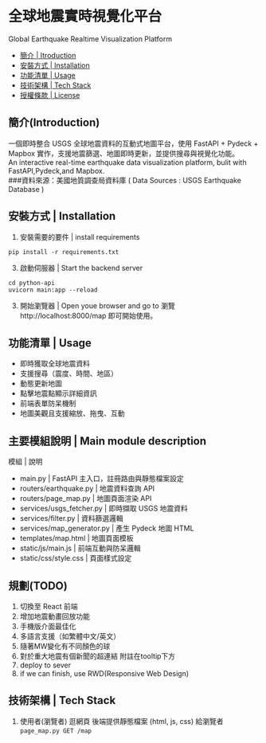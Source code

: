 # 全球地震實時視覺化平台  
Global Earthquake Realtime Visualization Platform

- [簡介 | Itroduction](#專案簡介--introduction)
- [安裝方式 | Installation](#安裝方式--installation)
- [功能清單 | Usage](#功能清單--usage)
- [技術架構 | Tech Stack](#技術架構--techstack)
- [授權條款 | License](#授權條款--license)
  
## 簡介(Introduction)
一個即時整合 USGS 全球地震資料的互動式地圖平台，使用 FastAPI + Pydeck + Mapbox 實作，支援地震篩選、地圖即時更新，並提供搜尋與視覺化功能。  
An interactive real-time earthquake data visualization platform, bulit with FastAPI,Pydeck,and Mapbox.  
###資料來源：美國地質調查局資料庫 ( Data Sources : USGS Earthquake Database )

## 安裝方式 | Installation
1. 安裝需要的要件 | install requirements
```
pip install -r requirements.txt
```
3. 啟動伺服器 | Start the backend server
```
cd python-api
uvicorn main:app --reload
```
3. 開始瀏覽器 | Open youe browser and go to
瀏覽 http://localhost:8000/map 即可開始使用。

## 功能清單 | Usage
- 即時獲取全球地震資料
- 支援搜尋（震度、時間、地區）
- 動態更新地圖
- 點擊地震點顯示詳細資訊
- 前端表單防呆機制
- 地圖美觀且支援縮放、拖曳、互動

## 主要模組說明 | Main module description
模組 | 說明
- main.py | FastAPI 主入口，註冊路由與靜態檔案設定
- routers/earthquake.py | 地震資料查詢 API
- routers/page_map.py | 地圖頁面渲染 API
- services/usgs_fetcher.py | 即時擷取 USGS 地震資料
- services/filter.py | 資料篩選邏輯
- services/map_generator.py | 產生 Pydeck 地圖 HTML
- templates/map.html | 地圖頁面模板
- static/js/main.js | 前端互動與防呆邏輯
- static/css/style.css | 頁面樣式設定

## 規劃(TODO)
1. 切換至 React 前端
2. 增加地震動畫回放功能
3. 手機版介面最佳化
4. 多語言支援（如繁體中文/英文）
5. 隨著MW變化有不同顏色的球
6. 對於重大地震有個新聞的超連結 附註在tooltip下方
7. deploy to sever
8. if we can finish, use RWD(Responsive Web Design)


## 技術架構 | Tech Stack

1. 使用者(瀏覽者) 逛網頁
    後端提供靜態檔案 (html, js, css) 給瀏覽者
    `page_map.py GET /map`
